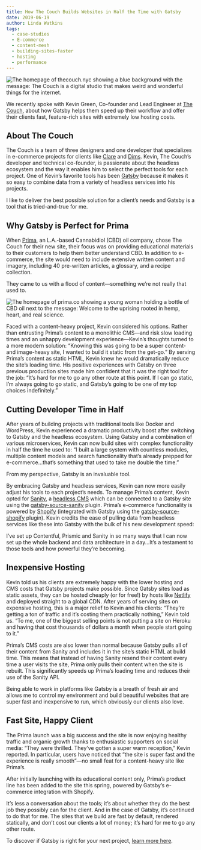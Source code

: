 ```yaml
---
title: How The Couch Builds Websites in Half the Time with Gatsby
date: 2019-06-19
author: Linda Watkins
tags:
  - case-studies
  - E-commerce
  - content-mesh
  - building-sites-faster
  - hosting
  - performance
---
```


![The homepage of thecouch.nyc showing a blue background with the message: The Couch is a digital studio that makes weird and wonderful things for the internet.](./thecouch-nyc.png)

We recently spoke with Kevin Green, Co-founder and Lead Engineer at [The Couch](https://thecouch.nyc), about how Gatsby helps them speed up their workflow and offer their clients fast, feature-rich sites with extremely low hosting costs.

## About The Couch

The Couch is a team of three designers and one developer that specializes in e-commerce projects for clients like [Clare](https://www.clare.com) and [Dims](https://www.dimshome.com). Kevin, The Couch’s developer and technical co-founder, is passionate about the headless ecosystem and the way it enables him to select the perfect tools for each project. One of Kevin’s favorite tools has been [Gatsby](/) because it makes it so easy to combine data from a variety of headless services into his projects.

<Pullquote>
  I like to deliver the best possible solution for a client’s needs and Gatsby
  is a tool that is tried-and-true for me.
</Pullquote>

## Why Gatsby is Perfect for Prima

When [Prima](https://www.prima.co), an L.A.-based Cannabidiol (CBD) oil company, chose The Couch for their new site, their focus was on providing educational materials to their customers to help them better understand CBD. In addition to e-commerce, the site would need to include extensive written content and imagery, including 40 pre-written articles, a glossary, and a recipe collection.

<Pullquote>
  They came to us with a flood of content—something we’re not really that used
  to.
</Pullquote>

![The homepage of prima.co showing a young woman holding a bottle of CBD oil next to the message: Welcome to the uprising rooted in hemp, heart, and real science.](./prima-co.png)

Faced with a content-heavy project, Kevin considered his options. Rather than entrusting Prima’s content to a monolithic CMS—and risk slow loading times and an unhappy development experience—Kevin’s thoughts turned to a more modern solution: “Knowing this was going to be a super content- and image-heavy site, I wanted to build it static from the get-go.” By serving Prima’s content as static HTML, Kevin knew he would dramatically reduce the site’s loading time. His positive experiences with Gatsby on three previous production sites made him confident that it was the right tool for the job: “It’s hard for me to go any other route at this point. If I can go static, I’m always going to go static, and Gatsby’s going to be one of my top choices indefinitely.”

## Cutting Developer Time in Half

After years of building projects with traditional tools like Docker and WordPress, Kevin experienced a dramatic productivity boost after switching to Gatsby and the headless ecosystem. Using Gatsby and a combination of various microservices, Kevin can now build sites with complex functionality in half the time he used to: “I built a large system with countless modules, multiple content models and search functionality that’s already prepped for e-commerce...that’s something that used to take me double the time.”

<Pullquote>From my perspective, Gatsby is an invaluable tool.</Pullquote>

By embracing Gatsby and headless services, Kevin can now more easily adjust his tools to each project’s needs. To manage Prima’s content, Kevin opted for [Sanity](https://www.sanity.io), a [headless CMS](/docs/headless-cms/) which can be connected to a Gatsby site using the [gatsby-source-sanity](/packages/gatsby-source-sanity/) plugin. Prima’s e-commerce functionality is powered by [Shopify](https://www.shopify.com) (integrated with Gatsby using the [gatsby-source-shopify](/packages/gatsby-source-shopify/) plugin). Kevin credits the ease of pulling data from headless services like these into Gatsby with the bulk of his new development speed:

<Pullquote>
  I’ve set up Contentful, Prismic and Sanity in so many ways that I can now set
  up the whole backend and data architecture in a day...It’s a testament to
  those tools and how powerful they’re becoming.
</Pullquote>

## Inexpensive Hosting

Kevin told us his clients are extremely happy with the lower hosting and CMS costs that Gatsby projects make possible. Since Gatsby sites load as static assets, they can be hosted cheaply (or for free!) by hosts like [Netlify](https://www.netlify.com) and deployed straight to a global CDN. After years of serving sites on expensive hosting, this is a major relief to Kevin and his clients: “They’re getting a ton of traffic and it’s costing them practically nothing,” Kevin told us. “To me, one of the biggest selling points is not putting a site on Heroku and having that cost thousands of dollars a month when people start going to it.”

Prima’s CMS costs are also lower than normal because Gatsby pulls all of their content from Sanity and includes it in the site’s static HTML at build time. This means that instead of having Sanity resend their content every time a user visits the site, Prima only pulls their content when the site is rebuilt. This significantly speeds up Prima’s loading time and reduces their use of the Sanity API.

<Pullquote>
  Being able to work in platforms like Gatsby is a breath of fresh air and
  allows me to control my environment and build beautiful websites that are
  super fast and inexpensive to run, which obviously our clients also love.
</Pullquote>

## Fast Site, Happy Client

The Prima launch was a big success and the site is now enjoying healthy traffic and organic growth thanks to enthusiastic supporters on social media: “They were thrilled. They’ve gotten a super warm reception,” Kevin reported. In particular, users have noticed that “the site is super fast and the experience is really smooth”—no small feat for a content-heavy site like Prima’s.

After initially launching with its educational content only, Prima’s product line has been added to the site this spring, powered by Gatsby’s e-commerce integration with Shopify.

<Pullquote>
  It’s less a conversation about the tools; it’s about whether they do the best
  job they possibly can for the client. And in the case of Gatsby, it’s
  continued to do that for me. The sites that we build are fast by default,
  rendered statically, and don’t cost our clients a lot of money; it’s hard for
  me to go any other route.
</Pullquote>

To discover if Gatsby is right for your next project, [learn more here](/).
